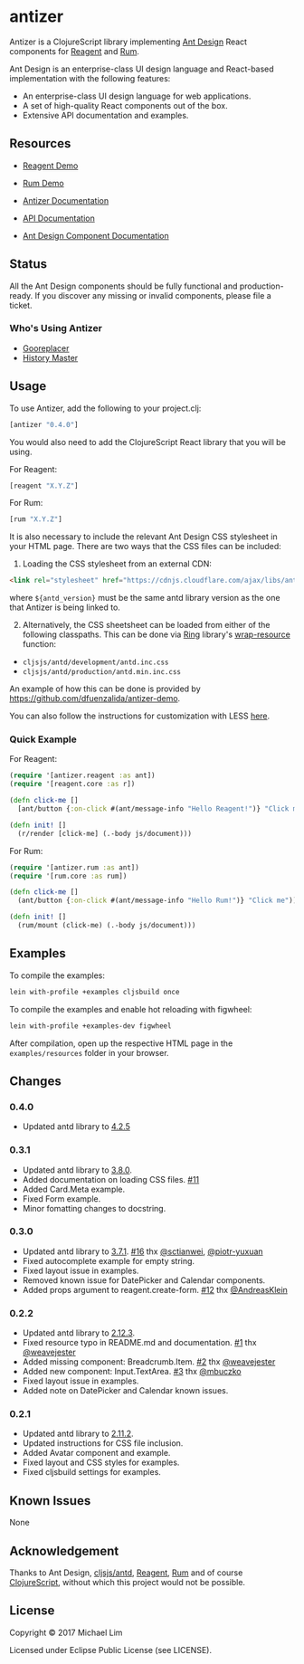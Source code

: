 # antizer

Antizer is a ClojureScript library implementing [Ant Design](https://ant.design/) React components for [Reagent](https://github.com/reagent-project/reagent) and [Rum](https://github.com/tonsky/rum).

Ant Design is an enterprise-class UI design language and React-based implementation with the following features:

* An enterprise-class UI design language for web applications.
* A set of high-quality React components out of the box.
* Extensive API documentation and examples.

## Resources

* [Reagent Demo](https://priornix.github.io/antizer/latest/examples/reagent.html)

* [Rum Demo](https://priornix.github.io/antizer/latest/examples/rum.html)

* [Antizer Documentation](https://priornix.github.io/antizer/latest/)

* [API Documentation](https://priornix.github.io/antizer/latest/api/)

* [Ant Design Component Documentation](https://ant.design/docs/react/introduce)

## Status

All the Ant Design components should be fully functional and production-ready. If you discover any missing or invalid components, please file a ticket.

### Who's Using Antizer

* [Gooreplacer](https://github.com/jiacai2050/gooreplacer/blob/master/README-en.md)
* [History Master](https://github.com/jiacai2050/history-master)

## Usage

To use Antizer, add the following to your project.clj:

```clojure
[antizer "0.4.0"]
```

You would also need to add the ClojureScript React library that you will be using.

For Reagent:
```clojure
[reagent "X.Y.Z"]
```

For Rum:
```clojure
[rum "X.Y.Z"]
```

It is also necessary to include the relevant Ant Design CSS stylesheet in your HTML page. There are two ways that the CSS files can be included:

1. Loading the CSS stylesheet from an external CDN:

```html
<link rel="stylesheet" href="https://cdnjs.cloudflare.com/ajax/libs/antd/${antd_version}/antd.min.css">
```

where `${antd_version}` must be the same antd library version as the one that Antizer is being linked to.

2. Alternatively, the CSS sheetsheet can be loaded from either of the following classpaths. This can be done via [Ring](https://github.com/ring-clojure/ring) library's [wrap-resource](https://ring-clojure.github.io/ring/ring.middleware.resource.html) function:

* `cljsjs/antd/development/antd.inc.css`
* `cljsjs/antd/production/antd.min.inc.css`

An example of how this can be done is provided by https://github.com/dfuenzalida/antizer-demo.

You can also follow the instructions for customization with LESS [here](https://ant.design/docs/react/customize-theme).

### Quick Example

For Reagent:
```clojure
(require '[antizer.reagent :as ant])
(require '[reagent.core :as r])

(defn click-me []
  [ant/button {:on-click #(ant/message-info "Hello Reagent!")} "Click me"])

(defn init! []
  (r/render [click-me] (.-body js/document)))
```

For Rum:
```clojure
(require '[antizer.rum :as ant])
(require '[rum.core :as rum])

(defn click-me []
  (ant/button {:on-click #(ant/message-info "Hello Rum!")} "Click me"))

(defn init! []
  (rum/mount (click-me) (.-body js/document)))
```

## Examples

To compile the examples:

```bash
lein with-profile +examples cljsbuild once
```

To compile the examples and enable hot reloading with figwheel:

```bash
lein with-profile +examples-dev figwheel
```

After compilation, open up the respective HTML page in the `examples/resources` folder in your browser.

## Changes

### 0.4.0
* Updated antd library to [4.2.5](https://ant.design/changelog#4.2.5)

### 0.3.1
* Updated antd library to [3.8.0](https://ant.design/changelog#3.8.0).
* Added documentation on loading CSS files. [#11](https://github.com/priornix/antizer/issues/11)
* Added Card.Meta example.
* Fixed Form example.
* Minor fomatting changes to docstring.

### 0.3.0
* Updated antd library to [3.7.1](https://ant.design/changelog#3.7.1). [#16](https://github.com/priornix/antizer/pull/16) thx [@sctianwei](https://github.com/sctianwei), [@piotr-yuxuan](https://github.com/piotr-yuxuan)
* Fixed autocomplete example for empty string.
* Fixed layout issue in examples.
* Removed known issue for DatePicker and Calendar components.
* Added props argument to reagent.create-form. [#12](https://github.com/priornix/antizer/pull/12)
thx [@AndreasKlein](https://github.com/AndreasKlein)

### 0.2.2
* Updated antd library to [2.12.3](https://ant.design/changelog#2.12.3).
* Fixed resource typo in README.md and documentation. [#1](https://github.com/priornix/antizer/issues/1) thx [@weavejester](https://github.com/weavejester)
* Added missing component: Breadcrumb.Item. [#2](https://github.com/priornix/antizer/issues/2) thx [@weavejester](https://github.com/weavejester)
* Added new component: Input.TextArea. [#3](https://github.com/priornix/antizer/issues/3) thx [@mbuczko](https://github.com/mbuczko)
* Fixed layout issue in examples.
* Added note on DatePicker and Calendar known issues.

### 0.2.1
* Updated antd library to [2.11.2](https://ant.design/changelog#2.11.2).
* Updated instructions for CSS file inclusion.
* Added Avatar component and example.
* Fixed layout and CSS styles for examples.
* Fixed cljsbuild settings for examples.

## Known Issues

None

## Acknowledgement

Thanks to Ant Design, [cljsjs/antd](https://github.com/cljsjs/packages/tree/master/antd), [Reagent](https://github.com/reagent-project/reagent), [Rum](https://github.com/tonsky/rum) and of course [ClojureScript](https://clojurescript.org), without which this project would not be possible.

## License

Copyright © 2017 Michael Lim

Licensed under Eclipse Public License (see LICENSE).
